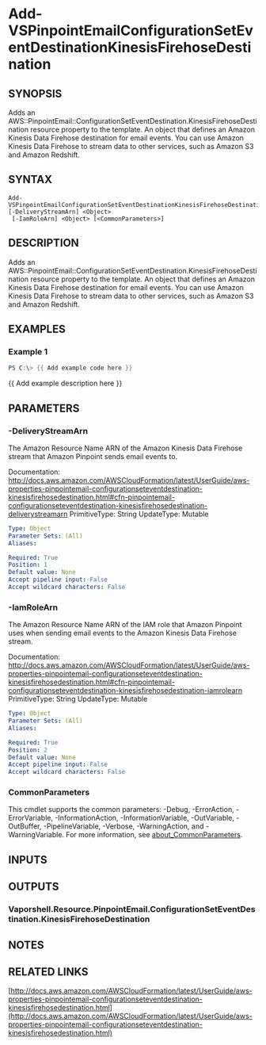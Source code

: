 # Add-VSPinpointEmailConfigurationSetEventDestinationKinesisFirehoseDestination

## SYNOPSIS
Adds an AWS::PinpointEmail::ConfigurationSetEventDestination.KinesisFirehoseDestination resource property to the template.
An object that defines an Amazon Kinesis Data Firehose destination for email events.
You can use Amazon Kinesis Data Firehose to stream data to other services, such as Amazon S3 and Amazon Redshift.

## SYNTAX

```
Add-VSPinpointEmailConfigurationSetEventDestinationKinesisFirehoseDestination [-DeliveryStreamArn] <Object>
 [-IamRoleArn] <Object> [<CommonParameters>]
```

## DESCRIPTION
Adds an AWS::PinpointEmail::ConfigurationSetEventDestination.KinesisFirehoseDestination resource property to the template.
An object that defines an Amazon Kinesis Data Firehose destination for email events.
You can use Amazon Kinesis Data Firehose to stream data to other services, such as Amazon S3 and Amazon Redshift.

## EXAMPLES

### Example 1
```powershell
PS C:\> {{ Add example code here }}
```

{{ Add example description here }}

## PARAMETERS

### -DeliveryStreamArn
The Amazon Resource Name ARN of the Amazon Kinesis Data Firehose stream that Amazon Pinpoint sends email events to.

Documentation: http://docs.aws.amazon.com/AWSCloudFormation/latest/UserGuide/aws-properties-pinpointemail-configurationseteventdestination-kinesisfirehosedestination.html#cfn-pinpointemail-configurationseteventdestination-kinesisfirehosedestination-deliverystreamarn
PrimitiveType: String
UpdateType: Mutable

```yaml
Type: Object
Parameter Sets: (All)
Aliases:

Required: True
Position: 1
Default value: None
Accept pipeline input: False
Accept wildcard characters: False
```

### -IamRoleArn
The Amazon Resource Name ARN of the IAM role that Amazon Pinpoint uses when sending email events to the Amazon Kinesis Data Firehose stream.

Documentation: http://docs.aws.amazon.com/AWSCloudFormation/latest/UserGuide/aws-properties-pinpointemail-configurationseteventdestination-kinesisfirehosedestination.html#cfn-pinpointemail-configurationseteventdestination-kinesisfirehosedestination-iamrolearn
PrimitiveType: String
UpdateType: Mutable

```yaml
Type: Object
Parameter Sets: (All)
Aliases:

Required: True
Position: 2
Default value: None
Accept pipeline input: False
Accept wildcard characters: False
```

### CommonParameters
This cmdlet supports the common parameters: -Debug, -ErrorAction, -ErrorVariable, -InformationAction, -InformationVariable, -OutVariable, -OutBuffer, -PipelineVariable, -Verbose, -WarningAction, and -WarningVariable. For more information, see [about_CommonParameters](http://go.microsoft.com/fwlink/?LinkID=113216).

## INPUTS

## OUTPUTS

### Vaporshell.Resource.PinpointEmail.ConfigurationSetEventDestination.KinesisFirehoseDestination
## NOTES

## RELATED LINKS

[http://docs.aws.amazon.com/AWSCloudFormation/latest/UserGuide/aws-properties-pinpointemail-configurationseteventdestination-kinesisfirehosedestination.html](http://docs.aws.amazon.com/AWSCloudFormation/latest/UserGuide/aws-properties-pinpointemail-configurationseteventdestination-kinesisfirehosedestination.html)

